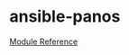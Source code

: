 # ansible-panos

[Module Reference](https://paloaltonetworks.github.io/pan-os-ansible/modules.html)
